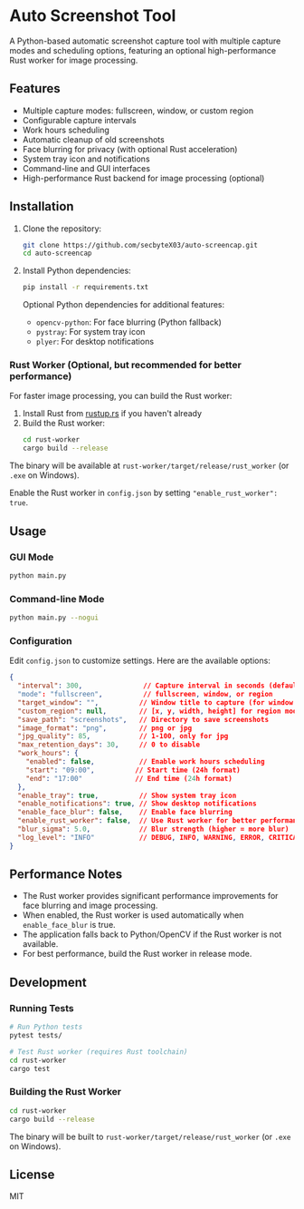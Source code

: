 # Auto Screenshot Tool

A Python-based automatic screenshot capture tool with multiple capture modes and scheduling options, featuring an optional high-performance Rust worker for image processing.

## Features

- Multiple capture modes: fullscreen, window, or custom region
- Configurable capture intervals
- Work hours scheduling
- Automatic cleanup of old screenshots
- Face blurring for privacy (with optional Rust acceleration)
- System tray icon and notifications
- Command-line and GUI interfaces
- High-performance Rust backend for image processing (optional)

## Installation

1. Clone the repository:
   ```bash
   git clone https://github.com/secbyteX03/auto-screencap.git
   cd auto-screencap
   ```

2. Install Python dependencies:
   ```bash
   pip install -r requirements.txt
   ```

   Optional Python dependencies for additional features:
   - `opencv-python`: For face blurring (Python fallback)
   - `pystray`: For system tray icon
   - `plyer`: For desktop notifications

### Rust Worker (Optional, but recommended for better performance)

For faster image processing, you can build the Rust worker:

1. Install Rust from [rustup.rs](https://rustup.rs/) if you haven't already
2. Build the Rust worker:
   ```bash
   cd rust-worker
   cargo build --release
   ```

The binary will be available at `rust-worker/target/release/rust_worker` (or `.exe` on Windows).

Enable the Rust worker in `config.json` by setting `"enable_rust_worker": true`.

## Usage

### GUI Mode
```bash
python main.py
```

### Command-line Mode
```bash
python main.py --nogui
```

### Configuration
Edit `config.json` to customize settings. Here are the available options:

```json
{
  "interval": 300,               // Capture interval in seconds (default: 300)
  "mode": "fullscreen",          // fullscreen, window, or region
  "target_window": "",          // Window title to capture (for window mode)
  "custom_region": null,        // [x, y, width, height] for region mode
  "save_path": "screenshots",   // Directory to save screenshots
  "image_format": "png",        // png or jpg
  "jpg_quality": 85,            // 1-100, only for jpg
  "max_retention_days": 30,     // 0 to disable
  "work_hours": {
    "enabled": false,           // Enable work hours scheduling
    "start": "09:00",          // Start time (24h format)
    "end": "17:00"             // End time (24h format)
  },
  "enable_tray": true,          // Show system tray icon
  "enable_notifications": true, // Show desktop notifications
  "enable_face_blur": false,    // Enable face blurring
  "enable_rust_worker": false,  // Use Rust worker for better performance
  "blur_sigma": 5.0,            // Blur strength (higher = more blur)
  "log_level": "INFO"           // DEBUG, INFO, WARNING, ERROR, CRITICAL
}
```

## Performance Notes

- The Rust worker provides significant performance improvements for face blurring and image processing.
- When enabled, the Rust worker is used automatically when `enable_face_blur` is true.
- The application falls back to Python/OpenCV if the Rust worker is not available.
- For best performance, build the Rust worker in release mode.

## Development

### Running Tests

```bash
# Run Python tests
pytest tests/

# Test Rust worker (requires Rust toolchain)
cd rust-worker
cargo test
```

### Building the Rust Worker

```bash
cd rust-worker
cargo build --release
```

The binary will be built to `rust-worker/target/release/rust_worker` (or `.exe` on Windows).

## License

MIT
